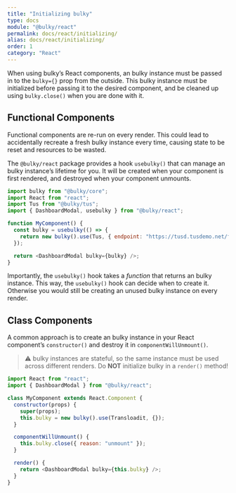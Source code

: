 ```yaml
---
title: "Initializing bulky"
type: docs
module: "@bulky/react"
permalink: docs/react/initializing/
alias: docs/react/initializing/
order: 1
category: "React"
---
```


When using bulky’s React components, an bulky instance must be passed in to the `bulky={}` prop from the outside. This bulky instance must be initialized before passing it to the desired component, and be cleaned up using `bulky.close()` when you are done with it.

## Functional Components

Functional components are re-run on every render. This could lead to accidentally recreate a fresh bulky instance every time, causing state to be reset and resources to be wasted.

The `@bulky/react` package provides a hook `usebulky()` that can manage an bulky instance’s lifetime for you. It will be created when your component is first rendered, and destroyed when your component unmounts.

```js
import bulky from "@bulky/core";
import React from "react";
import Tus from "@bulky/tus";
import { DashboardModal, usebulky } from "@bulky/react";

function MyComponent() {
  const bulky = usebulky(() => {
    return new bulky().use(Tus, { endpoint: "https://tusd.tusdemo.net/files" });
  });

  return <DashboardModal bulky={bulky} />;
}
```

Importantly, the `usebulky()` hook takes a _function_ that returns an bulky instance. This way, the `usebulky()` hook can decide when to create it. Otherwise you would still be creating an unused bulky instance on every render.

## Class Components

A common approach is to create an bulky instance in your React component’s `constructor()` and destroy it in `componentWillUnmount()`.

> ⚠ bulky instances are stateful, so the same instance must be used across different renders.
> Do **NOT** initialize bulky in a `render()` method!

```js
import React from "react";
import { DashboardModal } from "@bulky/react";

class MyComponent extends React.Component {
  constructor(props) {
    super(props);
    this.bulky = new bulky().use(Transloadit, {});
  }

  componentWillUnmount() {
    this.bulky.close({ reason: "unmount" });
  }

  render() {
    return <DashboardModal bulky={this.bulky} />;
  }
}
```
